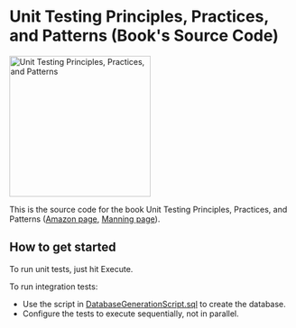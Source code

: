 Unit Testing Principles, Practices, and Patterns (Book's Source Code)
=====================

<img src="https://raw.githubusercontent.com/vkhorikov/UnitTestingPPP/master/book.png" alt="Unit Testing Principles, Practices, and Patterns" width="250px" />

This is the source code for the book Unit Testing Principles, Practices, and Patterns ([Amazon page][L1], [Manning page][L2]).

How to get started
--------------

To run unit tests, just hit Execute.

To run integration tests:

* Use the script in [DatabaseGenerationScript.sql][L3] to create the database.
* Configure the tests to execute sequentially, not in parallel.

[L1]: https://enterprisecraftsmanship.com/book-amazon
[L2]: https://enterprisecraftsmanship.com/book-manning
[L3]: https://github.com/vkhorikov/UnitTestingPPP/blob/master/DatabaseGenerationScript.sql
